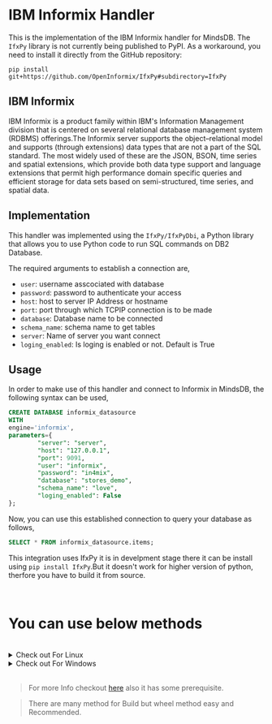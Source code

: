 # IBM Informix Handler

This is the implementation of the IBM Informix handler for MindsDB. The `IfxPy` library is not currently being published to PyPI. As a workaround, you need to install it directly from the GitHub repository:

```
pip install git+https://github.com/OpenInformix/IfxPy#subdirectory=IfxPy
```

## IBM Informix

IBM Informix is a product family within IBM's Information Management division that is centered on several relational database management system (RDBMS) offerings.The Informix server supports the object–relational model and supports (through extensions) data types that are not a part of the SQL standard. The most widely used of these are the JSON, BSON, time series and spatial extensions, which provide both data type support and language extensions that permit high performance domain specific queries and efficient storage for data sets based on semi-structured, time series, and spatial data. 

## Implementation

This handler was implemented using the `IfxPy/IfxPyDbi`, a Python library that allows you to use Python code to run SQL commands on DB2 Database.

The required arguments to establish a connection are,
* `user`: username asscociated with database
* `password`: password to authenticate your access
* `host`: host to server IP Address or hostname
* `port`: port through which TCPIP connection is to be made
* `database`: Database name to be connected
* `schema_name`: schema name to get tables 
* `server`: Name of server you want connect
* `loging_enabled`: Is loging is enabled or not. Default is True

## Usage
In order to make use of this handler and connect to Informix in MindsDB, the following syntax can be used,
~~~~sql
CREATE DATABASE informix_datasource
WITH
engine='informix',
parameters={
        "server": "server",
        "host": "127.0.0.1",
        "port": 9091,
        "user": "informix",
        "password": "in4mix",
        "database": "stores_demo",
        "schema_name": "love",
        "loging_enabled": False
};
~~~~

Now, you can use this established connection to query your database as follows,
~~~~sql
SELECT * FROM informix_datasource.items;
~~~~


This integration uses IfxPy it is in develpment stage there it can be install using `pip install IfxPy`.But it doesn't work for higher version of python, therfore you have to build it from source.

<br>

# You can use below methods 
<br>



<details> 
  <summary> Check out For Linux </summary>

Below code download and extracts onedb-ODBC Driver use to make connection 


```bash

cd $HOME
mkdir Informix
cd Informix
mkdir -p home/informix/cli
wget https://hcl-onedb.github.io/odbc/OneDB-Linux64-ODBC-Driver.tar
sudo tar xvf  OneDB-Linux64-ODBC-Driver.tar -C ./home/informix/cli
rm OneDB-Linux64-ODBC-Driver.tar

```

* After running  above command you need to go in `.bashrc` file and add enviroment variable there

```bash
export INFORMIXDIR=$HOME/Informix/home/informix/cli/onedb-odbc-driver
export LD_LIBRARY_PATH=${LD_LIBRARY_PATH}${INFORMIXDIR}/lib:${INFORMIXDIR}/lib/esql:${INFORMIXDIR}/lib/cli
```
* Now you are done with setting Enviroment variable.
* Running below command clone IfxPy repo , build a wheel and install it .

```bash

pip install wheel
mkdir Temp
cd Temp
git clone https://github.com/OpenInformix/IfxPy.git
cd IfxPy/IfxPy
python setup.py bdist_wheel
pip install --find-links=./dist IfxPy
cd ..
cd ..
cd ..
rm -rf Temp



```


</details>

<details> 
  <summary> Check out For Windows </summary>

> Run Below Given Commands in CMD

```cmd
 cd $HOME
mkdir Informix
cd Informix
mkdir  /home/informix/cli
wget https://hcl-onedb.github.io/odbc/OneDB-Win64-ODBC-Driver.zip
tar xvf  OneDB-Win64-ODBC-Driver.zip -C ./home/informix/cli
del OneDB-Win64-ODBC-Driver.zip
```

* Above code will Download, Extract OneDB ODBC zip file.
* You need to add THis To ENViroment Variable
* `set INFORMIXDIR=$HOME/Informix/home/informix/cli/onedb-odbc-driver`
* Add  **`%INFORMIXDIR%\bin to PATH`**

* Below code will clone, build and install wheel
```cmd
pip install wheel
mkdir Temp
cd Temp
git clone https://github.com/OpenInformix/IfxPy.git
cd IfxPy/IfxPy
python setup.py bdist_wheel
pip install --find-links=./dist IfxPy
cd ..
cd ..
cd ..
rmdir Temp
```
</details>

<br>

> For more Info checkout [here](https://github.com/OpenInformix/IfxPy) also it has some prerequisite.

> There are many method for Build but wheel method easy and Recommended.


